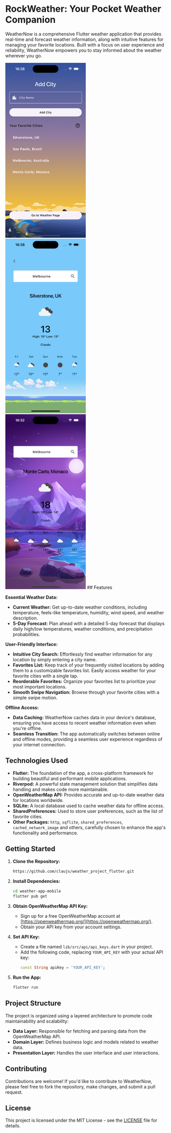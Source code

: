# RockWeather: Your Pocket Weather Companion

WeatherNow is a comprehensive Flutter weather application that provides real-time and forecast weather information, along with intuitive features for managing your favorite locations. Built with a focus on user experience and reliability, WeatherNow empowers you to stay informed about the weather wherever you go.

<img src="https://github.com/claujs/weather_project_flutter/blob/main/.github/images/add_city_screen.png?raw=true" alt="Flutter Weather App Preview" width=50% height=50%>
<img src="https://github.com/claujs/weather_project_flutter/blob/main/.github/images/screen_day.png?raw=true" 
alt="Flutter Weather App Preview" width=50% height=50%>
<img src="https://github.com/claujs/weather_project_flutter/blob/main/.github/images/screen_night.png?raw=true" 
alt="Flutter Weather App Preview" width=50% height=50%>
## Features

**Essential Weather Data:**

* **Current Weather:**  Get up-to-date weather conditions, including temperature, feels-like temperature, humidity, wind speed, and weather description.
* **5-Day Forecast:**  Plan ahead with a detailed 5-day forecast that displays daily high/low temperatures, weather conditions, and precipitation probabilities.

**User-Friendly Interface:**

* **Intuitive City Search:** Effortlessly find weather information for any location by simply entering a city name.
* **Favorites List:**  Keep track of your frequently visited locations by adding them to a customizable favorites list. Easily access weather for your favorite cities with a single tap.
* **Reorderable Favorites:** Organize your favorites list to prioritize your most important locations.
* **Smooth Swipe Navigation:**  Browse through your favorite cities with a simple swipe motion. 

**Offline Access:**

* **Data Caching:** WeatherNow caches data in your device's database, ensuring you have access to recent weather information even when you're offline.  
* **Seamless Transition:** The app automatically switches between online and offline modes, providing a seamless user experience regardless of your internet connection.

## Technologies Used

* **Flutter:**  The foundation of the app, a cross-platform framework for building beautiful and performant mobile applications.
* **Riverpod:**  A powerful state management solution that simplifies data handling and makes code more maintainable.
* **OpenWeatherMap API:** Provides accurate and up-to-date weather data for locations worldwide.
* **SQLite:** A local database used to cache weather data for offline access. 
* **SharedPreferences:**  Used to store user preferences, such as the list of favorite cities.
* **Other Packages:** `http`, `sqflite`, `shared_preferences`, `cached_network_image` and others, carefully chosen to enhance the app's functionality and performance.

## Getting Started

1. **Clone the Repository:**
    ```bash
    https://github.com/claujs/weather_project_flutter.git
    ```

2. **Install Dependencies:**
    ```bash
    cd weather-app-mobile
    flutter pub get
    ```

3. **Obtain OpenWeatherMap API Key:**
    - Sign up for a free OpenWeatherMap account at [https://openweathermap.org/](https://openweathermap.org/).
    - Obtain your API key from your account settings.

4. **Set API Key:**
    - Create a file named `lib/src/api/api_keys.dart` in your project.
    - Add the following code, replacing `YOUR_API_KEY` with your actual API key:
        ```dart
        const String apiKey = 'YOUR_API_KEY';
        ```

5. **Run the App:**
    ```bash
    flutter run
    ```

## Project Structure

The project is organized using a layered architecture to promote code maintainability and scalability:

* **Data Layer:**  Responsible for fetching and parsing data from the OpenWeatherMap API.
* **Domain Layer:**  Defines business logic and models related to weather data.
* **Presentation Layer:** Handles the user interface and user interactions.

## Contributing

Contributions are welcome! If you'd like to contribute to WeatherNow, please feel free to fork the repository, make changes, and submit a pull request. 

## License

This project is licensed under the MIT License - see the [LICENSE](LICENSE) file for details.